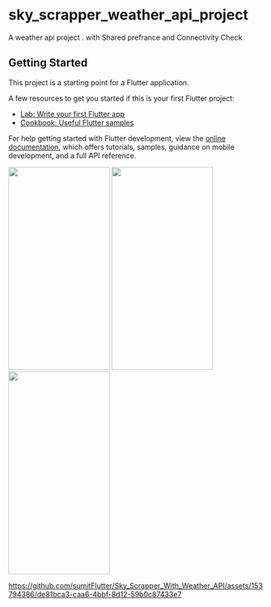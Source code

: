 # sky_scrapper_weather_api_project

A weather api project . with Shared prefrance and Connectivity Check

## Getting Started

This project is a starting point for a Flutter application.

A few resources to get you started if this is your first Flutter project:

- [Lab: Write your first Flutter app](https://docs.flutter.dev/get-started/codelab)
- [Cookbook: Useful Flutter samples](https://docs.flutter.dev/cookbook)

For help getting started with Flutter development, view the
[online documentation](https://docs.flutter.dev/), which offers tutorials,
samples, guidance on mobile development, and a full API reference.
<p>
<img src="https://github.com/sumitFlutter/Sky_Scrapper_With_Weather_API/assets/153794386/e7a938b5-7f7f-4764-a7fd-c89b9b5a6970"  height="400px"  width="200px"/>
<img src="https://github.com/sumitFlutter/Sky_Scrapper_With_Weather_API/assets/153794386/401d74fe-5649-4d4e-b8be-74785e8aaa58"  height="400px"  width="200px"/>
<img src="https://github.com/sumitFlutter/Sky_Scrapper_With_Weather_API/assets/153794386/6fe6c1bf-f2e6-4fcf-9e29-605d367a7665"  height="400px"  width="200px"/>


https://github.com/sumitFlutter/Sky_Scrapper_With_Weather_API/assets/153794386/de81bca3-caa6-4bbf-8d12-59b0c87433e7


  
</p>
